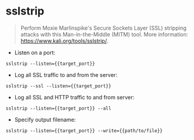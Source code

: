 # sslstrip

> Perform Moxie Marlinspike's Secure Sockets Layer (SSL) stripping attacks with this Man-in-the-Middle (MITM) tool.
> More information: <https://www.kali.org/tools/sslstrip/>.

- Listen on a port:

`sslstrip --listen={{target_port}}`

- Log all SSL traffic to and from the server:

`sslstrip --ssl --listen={{target_port}}`

- Log all SSL and HTTP traffic to and from server:

`sslstrip --listen={{target_port}} --all`

- Specify output filename:

`sslstrip --listen={{target_port}} --write={{path/to/file}}`
